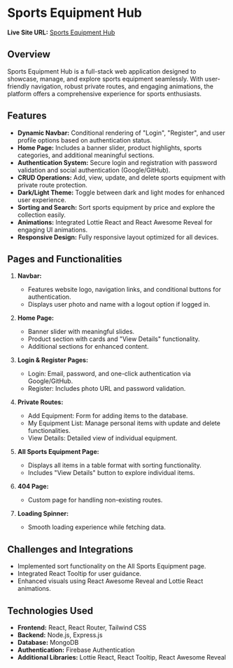 # Sports Equipment Hub

**Live Site URL:** [Sports Equipment Hub](https://your-live-site-url.com)

## Overview

Sports Equipment Hub is a full-stack web application designed to showcase, manage, and explore sports equipment seamlessly. With user-friendly navigation, robust private routes, and engaging animations, the platform offers a comprehensive experience for sports enthusiasts.

## Features

- **Dynamic Navbar:** Conditional rendering of "Login", "Register", and user profile options based on authentication status.
- **Home Page:** Includes a banner slider, product highlights, sports categories, and additional meaningful sections.
- **Authentication System:** Secure login and registration with password validation and social authentication (Google/GitHub).
- **CRUD Operations:** Add, view, update, and delete sports equipment with private route protection.
- **Dark/Light Theme:** Toggle between dark and light modes for enhanced user experience.
- **Sorting and Search:** Sort sports equipment by price and explore the collection easily.
- **Animations:** Integrated Lottie React and React Awesome Reveal for engaging UI animations.
- **Responsive Design:** Fully responsive layout optimized for all devices.

## Pages and Functionalities

1. **Navbar:**  
   - Features website logo, navigation links, and conditional buttons for authentication.
   - Displays user photo and name with a logout option if logged in.

2. **Home Page:**  
   - Banner slider with meaningful slides.
   - Product section with cards and "View Details" functionality.
   - Additional sections for enhanced content.

3. **Login & Register Pages:**  
   - Login: Email, password, and one-click authentication via Google/GitHub.
   - Register: Includes photo URL and password validation.

4. **Private Routes:**  
   - Add Equipment: Form for adding items to the database.
   - My Equipment List: Manage personal items with update and delete functionalities.
   - View Details: Detailed view of individual equipment.

5. **All Sports Equipment Page:**  
   - Displays all items in a table format with sorting functionality.
   - Includes "View Details" button to explore individual items.

6. **404 Page:**  
   - Custom page for handling non-existing routes.

7. **Loading Spinner:**  
   - Smooth loading experience while fetching data.

## Challenges and Integrations

- Implemented sort functionality on the All Sports Equipment page.
- Integrated React Tooltip for user guidance.
- Enhanced visuals using React Awesome Reveal and Lottie React animations.

## Technologies Used

- **Frontend:** React, React Router, Tailwind CSS
- **Backend:** Node.js, Express.js
- **Database:** MongoDB
- **Authentication:** Firebase Authentication
- **Additional Libraries:** Lottie React, React Tooltip, React Awesome Reveal